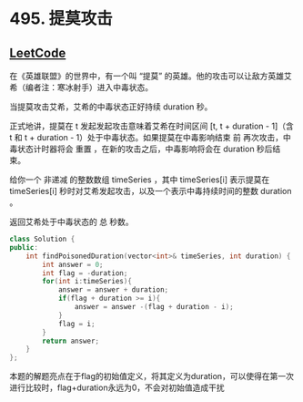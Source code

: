 # 495. 提莫攻击

## [LeetCode](https://leetcode-cn.com/problems/teemo-attacking/)

在《英雄联盟》的世界中，有一个叫 “提莫” 的英雄。他的攻击可以让敌方英雄艾希（编者注：寒冰射手）进入中毒状态。

当提莫攻击艾希，艾希的中毒状态正好持续 duration 秒。

正式地讲，提莫在 t 发起发起攻击意味着艾希在时间区间 [t, t + duration - 1]（含 t 和 t + duration - 1）处于中毒状态。如果提莫在中毒影响结束 前 再次攻击，中毒状态计时器将会 重置 ，在新的攻击之后，中毒影响将会在 duration 秒后结束。

给你一个 非递减 的整数数组 timeSeries ，其中 timeSeries[i] 表示提莫在 timeSeries[i] 秒时对艾希发起攻击，以及一个表示中毒持续时间的整数 duration 。

返回艾希处于中毒状态的 总 秒数。

```c++
class Solution {
public:
    int findPoisonedDuration(vector<int>& timeSeries, int duration) {
        int answer = 0;
        int flag = -duration;
        for(int i:timeSeries){
            answer = answer + duration;
            if(flag + duration >= i){
                answer = answer -(flag + duration - i);
            }
            flag = i;
        }
        return answer;
    }
};
```

本题的解题亮点在于flag的初始值定义，将其定义为duration，可以使得在第一次进行比较时，flag+duration永远为0，不会对初始值造成干扰

